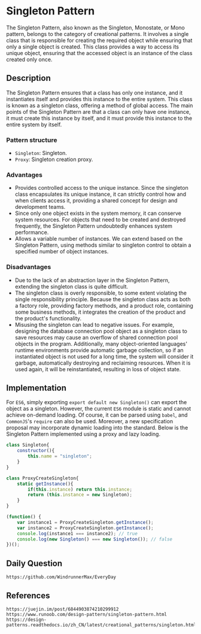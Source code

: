 # Singleton Pattern
The Singleton Pattern, also known as the Singleton, Monostate, or Mono pattern, belongs to the category of creational patterns. It involves a single class that is responsible for creating the required object while ensuring that only a single object is created. This class provides a way to access its unique object, ensuring that the accessed object is an instance of the class created only once.

## Description
The Singleton Pattern ensures that a class has only one instance, and it instantiates itself and provides this instance to the entire system. This class is known as a singleton class, offering a method of global access. The main points of the Singleton Pattern are that a class can only have one instance, it must create this instance by itself, and it must provide this instance to the entire system by itself.

### Pattern structure
* `Singleton`: Singleton.
* `Proxy`: Singleton creation proxy.

### Advantages
* Provides controlled access to the unique instance. Since the singleton class encapsulates its unique instance, it can strictly control how and when clients access it, providing a shared concept for design and development teams.
* Since only one object exists in the system memory, it can conserve system resources. For objects that need to be created and destroyed frequently, the Singleton Pattern undoubtedly enhances system performance.
* Allows a variable number of instances. We can extend based on the Singleton Pattern, using methods similar to singleton control to obtain a specified number of object instances.

### Disadvantages
* Due to the lack of an abstraction layer in the Singleton Pattern, extending the singleton class is quite difficult.
* The singleton class is overly responsible, to some extent violating the single responsibility principle. Because the singleton class acts as both a factory role, providing factory methods, and a product role, containing some business methods, it integrates the creation of the product and the product's functionality.
* Misusing the singleton can lead to negative issues. For example, designing the database connection pool object as a singleton class to save resources may cause an overflow of shared connection pool objects in the program. Additionally, many object-oriented languages' runtime environments provide automatic garbage collection, so if an instantiated object is not used for a long time, the system will consider it garbage, automatically destroying and reclaiming resources. When it is used again, it will be reinstantiated, resulting in loss of object state.

## Implementation
For `ES6`, simply exporting `export default new Singleton()` can export the object as a singleton. However, the current `ES6` module is static and cannot achieve on-demand loading. Of course, it can be parsed using `babel`, and `CommonJS`'s `require` can also be used. Moreover, a new specification proposal may incorporate dynamic loading into the standard. Below is the Singleton Pattern implemented using a proxy and lazy loading.
```javascript
class Singleton{
    constructor(){
        this.name = "singleton";
    }
}

class ProxyCreateSingleton{
    static getInstance(){
        if(this.instance) return this.instance;
        return (this.instance = new Singleton);
    }
}

(function() {
    var instance1 = ProxyCreateSingleton.getInstance();
    var instance2 = ProxyCreateSingleton.getInstance();
    console.log(instance1 === instance2); // true
    console.log(new Singleton() === new Singleton()); // false
})();
```


## Daily Question

```
https://github.com/WindrunnerMax/EveryDay
```

## References

```
https://juejin.im/post/6844903874210299912
https://www.runoob.com/design-pattern/singleton-pattern.html
https://design-patterns.readthedocs.io/zh_CN/latest/creational_patterns/singleton.html
```